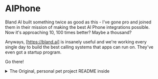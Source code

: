 # AIPhone
Bland AI built something twice as good as this - I've gone pro and joined them in their mission of making the best AI Phone integrations possible. Now it's approaching 10, 100 times better? Maybe a thousand?

Anyways, [https://bland.ai] is insanely useful and we're working every single day to build the best calling systems that apps can run on. They've even got a startup program.

Go there!

<details>
  <summary>The Original, personal pet project README inside</summary>

# AIPhone

Call (844) 598-0141 to try it out!

AIPhone is an AI-based phone assistant that provides troubleshooting suggestions for various issues. The application is built using Flask, the Twilio API, and the OpenAI GPT-4 model. AIPhone is capable of understanding user speech input and providing appropriate responses to help them resolve their problems.

The application is available at (844) 598-0141. It's still under development, so if you encounter any issues, please report them here or through the contact section on the homepage.

### Core Functionality
AIPhone is designed to handle incoming phone calls, understand the user's speech input, and provide troubleshooting suggestions based on the user's questions. The application maintains a conversation history to provide context-aware responses, making it more effective in assisting users.

### Key Features

- Utilizing the GPT-4 model to provide intelligent and context-aware troubleshooting suggestions.
- Maintaining conversation history for a better understanding of user issues and providing relevant responses.
- Handling speech recognition and text-to-speech using the Twilio API.
- Conversation history

### Future Plans
In future iterations of AIPhone, I plan to add the following features:

- Much more expressive voices using Elevenlabs text-to-speech API
- Fix delay after user talks
- Smarter AI model - currently on GPT-3.5-turbo for performance, using GPT-4 caused timeouts because it takes longer to process
- Web Portal
- Integration with aiitsupport.net for business-specific troubleshooting and documentation
- Hand-off or automatic hangup when call is over


### Technologies & Tools
While building AIPhone, I worked with the following technologies and tools:

- Flask (Python web framework)
- Twilio API (Phone call handling, speech recognition, and text-to-speech)
- OpenAI GPT-3.5 and GPT-4 (AI language model)
- Heroku (Deployment platform)

I also used other tech before it was working on the phone:
- Elevenlabs API and custom voices (I cloned my own voice!)
- tkinter for GUI
- PyDub, PyAudio for dealing with audio files
- OpenAI Whisper API for transcription

### Learning Experience
Building AIPhone has been a valuable learning experience. I've never built something before that works over the phone! This project involved working with various technologies and tools, such as Flask, Twilio API, OpenAI GPT-4, and Heroku. The development process involved gaining a deeper understanding of speech recognition, text-to-speech, and AI language models. Additionally, it provided an opportunity to work with a deployment platform to make the application accessible to users.

The AIPhone project has been an exciting journey, and I'm glad that I can work with GPT technology in it's infancy while also having the skill to integrate it into something as unique as a phone call. It's a much different environment than web development but I like challenges. Thanks for reading!
</details>

